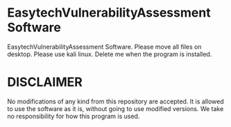 # EasytechVulnerabilityAssessment Software

EasytechVulnerabilityAssessment Software.
Please move all files on desktop.
Please use kali linux.
Delete me when the program is installed.

# DISCLAIMER 
No modifications of any kind from this repository are accepted.
It is allowed to use the software as it is, without going to use modified versions.
We take no responsibility for how this program is used.


